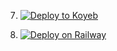 7. [![Deploy to Koyeb](https://www.koyeb.com/static/images/deploy/button.svg)](https://)

8.  [![Deploy on Railway](https://railway.app/button.svg)](https://app.koyeb.com/apps/deploy?type=git&repository=github.com/vihangayt0/Astro-Md-V5&branch=main&env%5BFOOTER&env%5BFOOTER%5D&env%5BANTI_SPAM&env%5BANTI_BAD%5D&env%5BINBOX_BL_MSG%5D&env%5BGROUP_ONLY%5D&env%5BSESSION_ID%5D&env%5BOWNER_NUMBER%5D&env%5BMONGODB_URI&env%5BGroupLink%5D&&env%5BOWNER_NAME%5D&env%5BPREFIX%5D=.&env%5BTHUMB_IMAGE%5D=https://raw.githubusercontent.com/vihangayt0/server-/main/Astroboy.jpg&env%5Bemail%5D=vihangaytbisnuss@gmail.com&env%5Bglobal_url%5D=instagram.com&env%5BFAKE_COUNTRY_CODE%5D=92&env%5BREAD_MESSAGE%5D=false&env%5BDISABLE_PM%5D=false&env%5BWORKTYPE%5D=public&env%5BTHEME%5D=EN&env%5BPACK_INFO%5D=Astro;MD&name=Astro-Md&env%5BKOYEB_NAME%5D=Vihanga-Yt&env%5BPORT%5D=8000&ports=8000;http;/)
